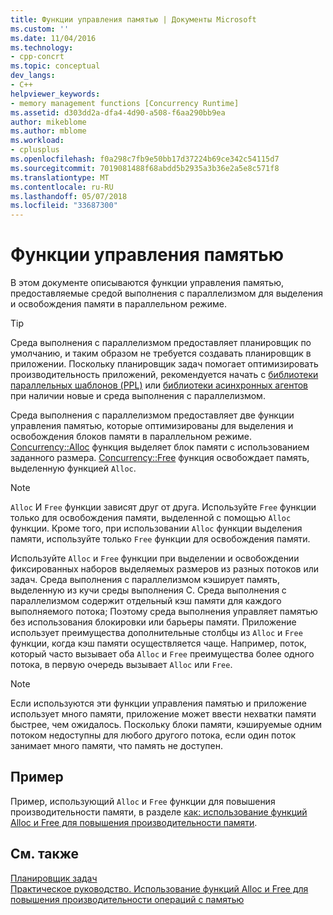 ```yaml
---
title: Функции управления памятью | Документы Microsoft
ms.custom: ''
ms.date: 11/04/2016
ms.technology:
- cpp-concrt
ms.topic: conceptual
dev_langs:
- C++
helpviewer_keywords:
- memory management functions [Concurrency Runtime]
ms.assetid: d303dd2a-dfa4-4d90-a508-f6aa290bb9ea
author: mikeblome
ms.author: mblome
ms.workload:
- cplusplus
ms.openlocfilehash: f0a298c7fb9e50bb17d37224b69ce342c54115d7
ms.sourcegitcommit: 7019081488f68abdd5b2935a3b36e2a5e8c571f8
ms.translationtype: MT
ms.contentlocale: ru-RU
ms.lasthandoff: 05/07/2018
ms.locfileid: "33687300"
---
```

# <a name="memory-management-functions"></a>Функции управления памятью
В этом документе описываются функции управления памятью, предоставляемые средой выполнения с параллелизмом для выделения и освобождения памяти в параллельном режиме.  
  
> [!TIP]
>  Среда выполнения с параллелизмом предоставляет планировщик по умолчанию, и таким образом не требуется создавать планировщик в приложении. Поскольку планировщик задач помогает оптимизировать производительность приложений, рекомендуется начать с [библиотеки параллельных шаблонов (PPL)](../../parallel/concrt/parallel-patterns-library-ppl.md) или [библиотеки асинхронных агентов](../../parallel/concrt/asynchronous-agents-library.md) при наличии новые и среда выполнения с параллелизмом.  
  
 Среда выполнения с параллелизмом предоставляет две функции управления памятью, которые оптимизированы для выделения и освобождения блоков памяти в параллельном режиме. [Concurrency::Alloc](reference/concurrency-namespace-functions.md#alloc) функция выделяет блок памяти с использованием заданного размера. [Concurrency::Free](reference/concurrency-namespace-functions.md#free) функция освобождает память, выделенную функцией `Alloc`.  
  
> [!NOTE]
>  `Alloc` И `Free` функции зависят друг от друга. Используйте `Free` функции только для освобождения памяти, выделенной с помощью `Alloc` функции. Кроме того, при использовании `Alloc` функции выделения памяти, используйте только `Free` функции для освобождения памяти.  
  
 Используйте `Alloc` и `Free` функции при выделении и освобождении фиксированных наборов выделяемых размеров из разных потоков или задач. Среда выполнения с параллелизмом кэширует память, выделенную из кучи среды выполнения C. Среда выполнения с параллелизмом содержит отдельный кэш памяти для каждого выполняемого потока; Поэтому среда выполнения управляет памятью без использования блокировки или барьеры памяти. Приложение использует преимущества дополнительные столбцы из `Alloc` и `Free` функции, когда кэш памяти осуществляется чаще. Например, поток, который часто вызывает оба `Alloc` и `Free` преимущества более одного потока, в первую очередь вызывает `Alloc` или `Free`.  
  
> [!NOTE]
>  Если используются эти функции управления памятью и приложение использует много памяти, приложение может ввести нехватки памяти быстрее, чем ожидалось. Поскольку блоки памяти, кэшируемые одним потоком недоступны для любого другого потока, если один поток занимает много памяти, что память не доступен.  
  
## <a name="example"></a>Пример  
 Пример, использующий `Alloc` и `Free` функции для повышения производительности памяти, в разделе [как: использование функций Alloc и Free для повышения производительности памяти](../../parallel/concrt/how-to-use-alloc-and-free-to-improve-memory-performance.md).  
  
## <a name="see-also"></a>См. также  
 [Планировщик задач](../../parallel/concrt/task-scheduler-concurrency-runtime.md)   
 [Практическое руководство. Использование функций Alloc и Free для повышения производительности операций с памятью](../../parallel/concrt/how-to-use-alloc-and-free-to-improve-memory-performance.md)

